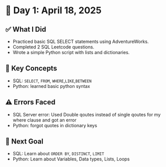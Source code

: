 # 📅 Day 1: April 18, 2025

## ✅ What I Did

- Practiced basic SQL SELECT statements using AdventureWorks.
- Completed 2 SQL Leetcode questions.
- Wrote a simple Python script with lists and dictionaries.

## 🧠 Key Concepts

- SQL: `SELECT`, `FROM`, `WHERE`,`LIKE`,`BETWEEN`
- Python: learned basic python syntax

## ⚠️ Errors Faced

- SQL Server error: Used Double qoutes instead of single qoutes for my where clause and got an error
- Python: forgot quotes in dictionary keys

## 🎯 Next Goal

- SQL: Learn about `ORDER BY`, `DISTINCT`, `LIMIT`
- Python: Learn about Variables, Data types, Lists, Loops
